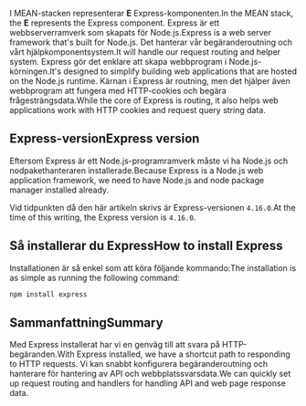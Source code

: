 <span data-ttu-id="dbe17-101">I MEAN-stacken representerar **E** Express-komponenten.</span><span class="sxs-lookup"><span data-stu-id="dbe17-101">In the MEAN stack, the **E** represents the Express component.</span></span> <span data-ttu-id="dbe17-102">Express är ett webbserverramverk som skapats för Node.js.</span><span class="sxs-lookup"><span data-stu-id="dbe17-102">Express is a web server framework that's built for Node.js.</span></span> <span data-ttu-id="dbe17-103">Det hanterar vår begäranderoutning och vårt hjälpkomponentsystem.</span><span class="sxs-lookup"><span data-stu-id="dbe17-103">It will handle our request routing and helper system.</span></span> <span data-ttu-id="dbe17-104">Express gör det enklare att skapa webbprogram i Node.js-körningen.</span><span class="sxs-lookup"><span data-stu-id="dbe17-104">It's designed to simplify building web applications that are hosted on the Node.js runtime.</span></span> <span data-ttu-id="dbe17-105">Kärnan i Express är routning, men det hjälper även webbprogram att fungera med HTTP-cookies och begära frågesträngsdata.</span><span class="sxs-lookup"><span data-stu-id="dbe17-105">While the core of Express is routing, it also helps web applications work with HTTP cookies and request query string data.</span></span>

## <a name="express-version"></a><span data-ttu-id="dbe17-106">Express-version</span><span class="sxs-lookup"><span data-stu-id="dbe17-106">Express version</span></span>

<span data-ttu-id="dbe17-107">Eftersom Express är ett Node.js-programramverk måste vi ha Node.js och nodpakethanteraren installerade.</span><span class="sxs-lookup"><span data-stu-id="dbe17-107">Because Express is a Node.js web application framework, we need to have Node.js and node package manager installed already.</span></span>

<span data-ttu-id="dbe17-108">Vid tidpunkten då den här artikeln skrivs är Express-versionen `4.16.0`.</span><span class="sxs-lookup"><span data-stu-id="dbe17-108">At the time of this writing, the Express version is `4.16.0`.</span></span>

## <a name="how-to-install-express"></a><span data-ttu-id="dbe17-109">Så installerar du Express</span><span class="sxs-lookup"><span data-stu-id="dbe17-109">How to install Express</span></span>

<span data-ttu-id="dbe17-110">Installationen är så enkel som att köra följande kommando:</span><span class="sxs-lookup"><span data-stu-id="dbe17-110">The installation is as simple as running the following command:</span></span>

   ```bash
   npm install express
   ```

## <a name="summary"></a><span data-ttu-id="dbe17-111">Sammanfattning</span><span class="sxs-lookup"><span data-stu-id="dbe17-111">Summary</span></span>

<span data-ttu-id="dbe17-112">Med Express installerat har vi en genväg till att svara på HTTP-begäranden.</span><span class="sxs-lookup"><span data-stu-id="dbe17-112">With Express installed, we have a shortcut path to responding to HTTP requests.</span></span> <span data-ttu-id="dbe17-113">Vi kan snabbt konfigurera begäranderoutning och hanterare för hantering av API och webbplatssvarsdata.</span><span class="sxs-lookup"><span data-stu-id="dbe17-113">We can quickly set up request routing and handlers for handling API and web page response data.</span></span>
